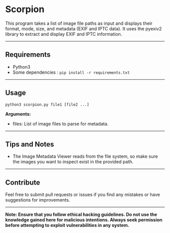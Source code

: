 # Scorpion

This program takes a list of image file paths as input and displays their format, mode, size, and metadata (EXIF and IPTC data). It uses the pyexiv2 library to extract and display EXIF and IPTC information.

----

## Requirements

- Python3
- Some dependencies :
  ``pip install -r requirements.txt``

----

## Usage

``python3 scorpion.py file1 [file2 ...]``

**Arguments:**

- files: List of image files to parse for metadata.

----

## Tips and Notes

- The Image Metadata Viewer reads from the file system, so make sure the images you want to inspect exist in the provided path.

----

## Contribute
Feel free to submit pull requests or issues if you find any mistakes or have suggestions for improvements.

----

**Note: Ensure that you follow ethical hacking guidelines. Do not use the knowledge gained here for malicious intentions. Always seek permission before attempting to exploit vulnerabilities in any system.**
